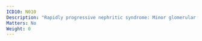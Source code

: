 ```yaml
---
ICD10: N010
Description: "Rapidly progressive nephritic syndrome: Minor glomerular abnormality"
Matters: No
Weight: 0
---
```

